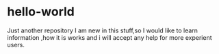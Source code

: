 # hello-world
Just another repository
I am new in this stuff,so I would like to learn information ,how it is works and i  will accept any help for more experient users.
